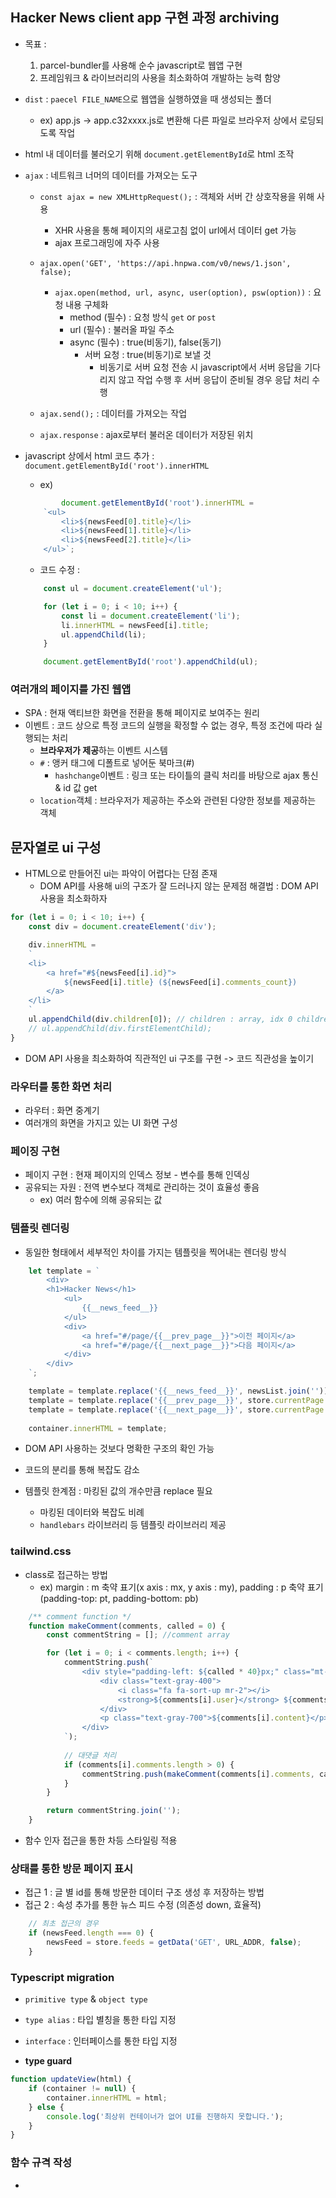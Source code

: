 ## Hacker News client app 구현 과정 archiving
- 목표 : 
    1. parcel-bundler를 사용해 순수 javascript로 웹앱 구현
    2. 프레임워크 & 라이브러리의 사용을 최소화하여 개발하는 능력 함양

- `dist` : `paecel FILE_NAME`으로 웹앱을 실행하였을 때 생성되는 폴더
    - ex) app.js -> app.c32xxxx.js로 변환해 다른 파일로 브라우저 상에서 로딩되도록 작업

- html 내 데이터를 불러오기 위해 `document.getElementById`로 html 조작
- `ajax` : 네트워크 너머의 데이터를 가져오는 도구
    - `const ajax = new XMLHttpRequest();` : 객체와 서버 간 상호작용을 위해 사용
        - XHR 사용을 통해 페이지의 새로고침 없이 url에서 데이터 get 가능
        - ajax 프로그래밍에 자주 사용

    - `ajax.open('GET', 'https://api.hnpwa.com/v0/news/1.json', false);`
        - `ajax.open(method, url, async, user(option), psw(option))` : 요청 내용 구체화
            - method (필수) : 요청 방식 `get` or `post`
            - url (필수) : 불러올 파일 주소
            - async (필수) : true(비동기), false(동기)
                - 서버 요청 : true(비동기)로 보낼 것
                    - 비동기로 서버 요청 전송 시 javascript에서 서버 응답을 기다리지 않고 작업 수행 후 서버 응답이 준비될 경우 응답 처리 수행 
    
    - `ajax.send();` : 데이터를 가져오는 작업
    - `ajax.response` : ajax로부터 불러온 데이터가 저장된 위치

- javascript 상에서 html 코드 추가 : `document.getElementById('root').innerHTML`
    - ex) 
    ```js
            document.getElementById('root').innerHTML = 
        `<ul>
            <li>${newsFeed[0].title}</li>
            <li>${newsFeed[1].title}</li>
            <li>${newsFeed[2].title}</li>
        </ul>`;
    ```

    - 코드 수정 :
    ```js
        const ul = document.createElement('ul');

        for (let i = 0; i < 10; i++) {
            const li = document.createElement('li');
            li.innerHTML = newsFeed[i].title;
            ul.appendChild(li);
        }

        document.getElementById('root').appendChild(ul);
    ```

### 여러개의 페이지를 가진 웹앱
- SPA : 현재 액티브한 화면을 전환을 통해 페이지로 보여주는 원리
- 이벤트 : 코드 상으로 특정 코드의 실행을 확정할 수 없는 경우, 특정 조건에 따라 실행되는 처리
    - **브라우저가 제공**하는 이벤트 시스템
    - `#` : 앵커 태그에 디폴트로 넣어둔 북마크(#)
        - `hashchange`이벤트 : 링크 또는 타이틀의 클릭 처리를 바탕으로 ajax 통신 & id 값 get
    - `location`객체 : 브라우저가 제공하는 주소와 관련된 다양한 정보를 제공하는 객체

## 문자열로 ui 구성
- HTML으로 만들어진 ui는 파악이 어렵다는 단점 존재
    - DOM API를 사용해 ui의 구조가 잘 드러나지 않는 문제점 해결법 : DOM API 사용을 최소화하자
```js
for (let i = 0; i < 10; i++) {
    const div = document.createElement('div');

    div.innerHTML = 
    `
    <li>
        <a href="#${newsFeed[i].id}">
            ${newsFeed[i].title} (${newsFeed[i].comments_count})
        </a>
    </li>
    `
    ul.appendChild(div.children[0]); // children : array, idx 0 children call
    // ul.appendChild(div.firstElementChild);
}
```
- DOM API 사용을 최소화하여 직관적인 ui 구조를 구현 -> 코드 직관성을 높이기

### 라우터를 통한 화면 처리
- 라우터 : 화면 중계기
- 여러개의 화면을 가지고 있는 UI 화면 구성

### 페이징 구현
- 페이지 구현 : 현재 페이지의 인덱스 정보 - 변수를 통해 인덱싱
- 공유되는 자원 : 전역 변수보다 객체로 관리하는 것이 효율성 좋음
    - ex) 여러 함수에 의해 공유되는 값

### 템플릿 렌더링
- 동일한 형태에서 세부적인 차이를 가지는 템플릿을 찍어내는 렌더링 방식
```js
    let template = `
        <div>
        <h1>Hacker News</h1>
            <ul>
                {{__news_feed__}}
            </ul>
            <div>
                <a href="#/page/{{__prev_page__}}">이전 페이지</a>
                <a href="#/page/{{__next_page__}}">다음 페이지</a>
            </div>
        </div>
    `;

    template = template.replace('{{__news_feed__}}', newsList.join('')); // template replace - news list content
    template = template.replace('{{__prev_page__}}', store.currentPage > 1 ? store.currentPage - 1 : 1); // prev page 
    template = template.replace('{{__next_page__}}', store.currentPage + 1); // next page
    
    container.innerHTML = template; 
```
- DOM API 사용하는 것보다 명확한 구조의 확인 가능
- 코드의 분리를 통해 복잡도 감소

- 템플릿 한계점 : 마킹된 값의 개수만큼 replace 필요
    - 마킹된 데이터와 복잡도 비례
    - `handlebars` 라이브러리 등 템플릿 라이브러리 제공

### tailwind.css
- class로 접근하는 방법
    - ex) margin : m 축약 표기(x axis : mx, y axis : my), padding : p 축약 표기(padding-top: pt, padding-bottom: pb)

```js
    /** comment function */
    function makeComment(comments, called = 0) {
        const commentString = []; //comment array

        for (let i = 0; i < comments.length; i++) {
            commentString.push(`
                <div style="padding-left: ${called * 40}px;" class="mt-4">
                    <div class="text-gray-400">
                        <i class="fa fa-sort-up mr-2"></i>
                        <strong>${comments[i].user}</strong> ${comments[i].time_ago}
                    </div>
                    <p class="text-gray-700">${comments[i].content}</p>
                </div>
            `);
            
            // 대댓글 처리
            if (comments[i].comments.length > 0) {
                commentString.push(makeComment(comments[i].comments, called + 1));
            }
        }

        return commentString.join('');
    }
```
- 함수 인자 접근을 통한 차등 스타일링 적용

### 상태를 통한 방문 페이지 표시
- 접근 1 : 글 별 id를 통해 방문한 데이터 구조 생성 후 저장하는 방법
- 접근 2 : 속성 추가를 통한 뉴스 피드 수정 (의존성 down, 효율적)
```js
    // 최초 접근의 경우
    if (newsFeed.length === 0) {
        newsFeed = store.feeds = getData('GET', URL_ADDR, false);
    }
```

### Typescript migration
- `primitive type` & `object type`

- `type alias` : 타입 별칭을 통한 타입 지정
- `interface` : 인터페이스를 통한 타입 지정

- **type guard**
```js
function updateView(html) {
    if (container != null) {
        container.innerHTML = html;
    } else {
        console.log('최상위 컨테이너가 없어 UI를 진행하지 못합니다.');
    }
}
```

### 함수 규격 작성
- 